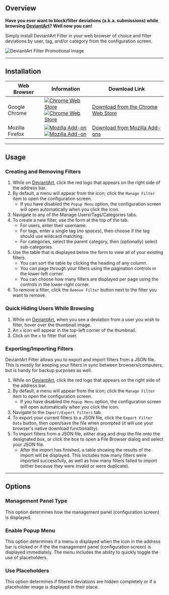 ## Overview
**Have you ever want to block/filter deviations (a.k.a. submissions) while browsing [DeviantArt](https://www.deviantart.com)? Well now you can!**

Simply install DeviantArt Filter in your web browser of choice and filter deviations by user, tag, and/or category from the configuration screen.

![DeviantArt Filter Promotional Image](https://raw.githubusercontent.com/rthaut/DeviantArt-Filter/master/resources/screenshots/Promo.png)

* * *

## Installation
| Web Browser | Information | Download Link |
| ----------- | ----------- | ------------- |
| Google Chrome | [![Chrome Web Store][chrome-image-version]][chrome-url]<br/>[![Chrome Web Store][chrome-image-download]][chrome-url] | [Download from the Chrome Web Store][chrome-url] |
| Mozilla Firefox | [![Mozilla Add-on][firefox-image-version]][firefox-url]<br/>[![Mozilla Add-on][firefox-image-download]][firefox-url] | [Download from Mozilla Add-ons][firefox-url] |

* * *

## Usage

### Creating and Removing Filters
1. While on [DeviantArt](https://www.deviantart.com), click the red logo that appears on the right side of the address bar.
2. By default, a menu will appear from the icon; click the `Manage Filter` item to open the configuration screen.
    - If you have disabled the `Popup Menu` option, the configuration screen will open automatically when you click the icon.
3. Navigate to any of the Manage Users/Tags/Categories tabs.
4. To create a new filter, use the form at the top of the tab.
    - For users, enter their username.
    - For tags, enter a single tag (*no spaces*), then choose if the tag should use wildcard matching.
    - For categories, select the parent category, then (optionally) select sub-categories.
5. Use the table that is displayed below the form to view all of your existing filters.
    - You can sort the table by clicking the heading of any column.
    - You can page through your filters using the pagination controls in the lower-left corner.
    - You can choose how many filters are displayed per page using the controls in the lower-right corner.
6. To remove a filter, click the `Remove Filter` button next to the filter you want to remove.

### Quick Hiding Users While Browsing
1. While on [DeviantArt](https://www.deviantart.com), when you see a deviation from a user you wish to filter, hover over the thumbnail image.
2. An `x` icon will appear in the top-left corner of the thumbnail.
3. Click on the `x` to filter that user.

### Exporting/Importing Filters
DeviantArt Filter allows you to export and import filters from a JSON file. This is mostly for keeping your filters in sync between browsers/computers, but is handy for backup purposes as well.
1. While on [DeviantArt](https://www.deviantart.com), click the red logo that appears on the right side of the address bar.
2. By default, a menu will appear from the icon; click the `Manage Filter` item to open the configuration screen.
    - If you have disabled the `Popup Menu` option, the configuration screen will open automatically when you click the icon.
3. Navigate to the `Import/Export Filters` tab.
4. To export your current filters to a JSON file, click the `Export Filter Data` button, then open/save the file when prompted (it will use your browser's native download functionality).
5. To import filters from a JSON file, either drag and drop the file onto the designated box, or click the box to open a File Browser dialog and select your JSON file.
    - After the import has finished, a table showing the results of the import will be displayed. This includes how many filters were imported successfully, as well as how many filters failed to import (either because they were invalid or were duplicate).

* * *

## Options
### Management Panel Type
This option determines how the management panel (configuration screen) is displayed.

### Enable Popup Menu
This option determines if a menu is displayed when the icon in the address bar is clicked or if the the management panel (configuration screen) is displayed immediately. The menu includes the ability to quickly toggle the use of placeholders.

### Use Placeholders
This option determines if filtered deviations are hidden completely or if a placeholder image is displayed in their place.


[chrome-url]: https://chrome.google.com/webstore/detail/deviantart-filter/odlmamilbohnpnoomjclomghphbajikp
[chrome-image-download]: https://img.shields.io/chrome-web-store/d/odlmamilbohnpnoomjclomghphbajikp.svg
[chrome-image-version]: https://img.shields.io/chrome-web-store/v/odlmamilbohnpnoomjclomghphbajikp.svg
[firefox-url]: https://addons.mozilla.org/en-US/firefox/addon/deviantart-filter/
[firefox-image-download]: https://img.shields.io/amo/d/deviantart-filter.svg
[firefox-image-version]: https://img.shields.io/amo/v/deviantart-filter.svg
